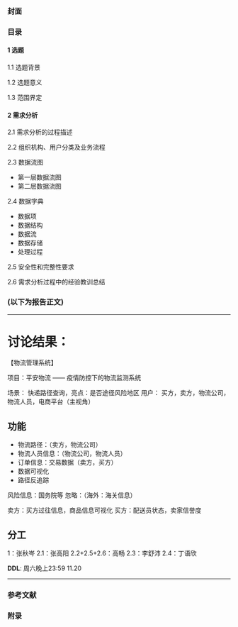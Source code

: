 ### 封面
### 目录
#### 1 选题
1.1 选题背景 

1.2 选题意义 

1.3 范围界定 
#### 2 需求分析
2.1 需求分析的过程描述 

2.2  组织机构、用户分类及业务流程

2.3 数据流图

- 第一层数据流图
- 第二层数据流图

2.4 数据字典

- 数据项
- 数据结构
- 数据流
- 数据存储
- 处理过程

2.5 安全性和完整性要求

2.6 需求分析过程中的经验教训总结
 
### (以下为报告正文)
- - -
# 讨论结果：
【物流管理系统】

项目：平安物流 —— 疫情防控下的物流监测系统

场景：
快递路径查询，亮点：是否途径风险地区
用户：
买方，卖方，物流公司，物流人员，电商平台（主视角）

## 功能
- 物流路径：（卖方，物流公司）
- 物流人员信息：（物流公司，物流人员）
- 订单信息：交易数据（卖方，买方）
- 数据可视化
- 路径反追踪

风险信息：国务院等
忽略：（海外：海关信息）

卖方：买方过往信息，商品信息可视化
买方：配送员状态，卖家信誉度

## 分工
1：张秋岑
2.1：张高阳
2.2+2.5+2.6：高畅
2.3：李舒沛
2.4：丁语欣

**DDL**: 周六晚上23:59 11.20

- - -
### 参考文献
### 附录
